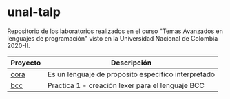# unal-talp
Repositorio de los laboratorios realizados en el curso "Temas Avanzados en lenguajes de programación" visto en la Universidad Nacional de Colombia 2020-II.

| Proyecto | Descripción |
| -- | --- |
| [cora](https://github.com/alejandro56664/unal-talp/tree/master/cora) | Es un lenguaje de proposito especifico interpretado |
| [bcc](https://github.com/alejandro56664/unal-talp/tree/master/bcc) | Practica 1 - creación lexer para el lenguaje BCC |
